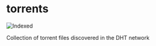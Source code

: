 torrents 
========
![Indexed](https://img.shields.io/badge/indexed-55819-blue)

Collection of torrent files discovered in the DHT network

